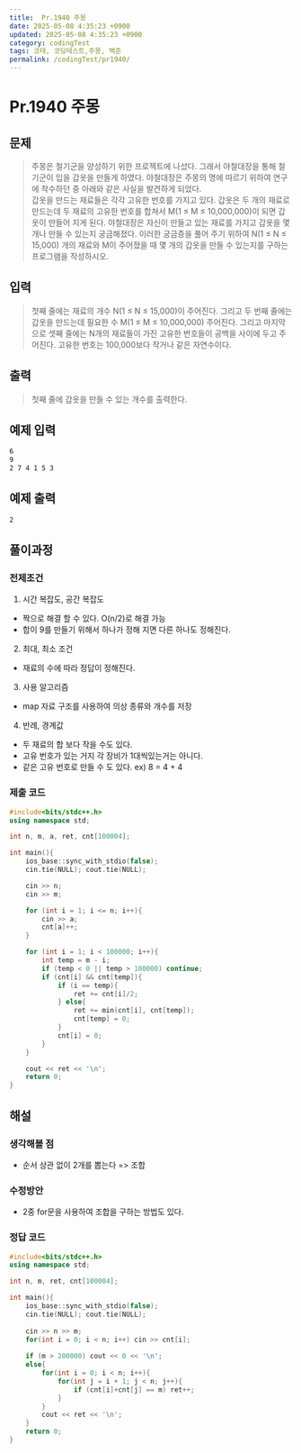 ```yaml
---
title:  Pr.1940 주몽
date: 2025-05-08 4:35:23 +0900
updated: 2025-05-08 4:35:23 +0900
category: codingTest
tags: 코테, 코딩테스트,주몽, 백준
permalink: /codingTest/pr1940/
---
```

# Pr.1940 주몽
## 문제
> 주몽은 철기군을 양성하기 위한 프로젝트에 나섰다. 그래서 야철대장을 통해 철기군이 입을 갑옷을 만들게 하였다. 야철대장은 주몽의 명에 따르기 위하여 연구에 착수하던 중 아래와 같은 사실을 발견하게 되었다.</br>
> 갑옷을 만드는 재료들은 각각 고유한 번호를 가지고 있다. 갑옷은 두 개의 재료로 만드는데 두 재료의 고유한 번호를 합쳐서 M(1 ≤ M ≤ 10,000,000)이 되면 갑옷이 만들어 지게 된다. 야철대장은 자신이 만들고 있는 재료를 가지고 갑옷을 몇 개나 만들 수 있는지 궁금해졌다. 이러한 궁금증을 풀어 주기 위하여 N(1 ≤ N ≤ 15,000) 개의 재료와 M이 주어졌을 때 몇 개의 갑옷을 만들 수 있는지를 구하는 프로그램을 작성하시오.

## 입력
> 첫째 줄에는 재료의 개수 N(1 ≤ N ≤ 15,000)이 주어진다. 그리고 두 번째 줄에는 갑옷을 만드는데 필요한 수 M(1 ≤ M ≤ 10,000,000) 주어진다. 그리고 마지막으로 셋째 줄에는 N개의 재료들이 가진 고유한 번호들이 공백을 사이에 두고 주어진다. 고유한 번호는 100,000보다 작거나 같은 자연수이다.

## 출력
> 첫째 줄에 갑옷을 만들 수 있는 개수를 출력한다.

## 예제 입력

```markdown
6
9
2 7 4 1 5 3
```

## 예제 출력

```markdown
2
```


## 풀이과정

### 전제조건
1. 시간 복잡도, 공간 복잡도
  - 짝으로 해결 할 수 있다. O(n/2)로 해결 가능 
  - 합이 9를 만들기 위해서 하나가 정해 지면 다른 하나도 정해진다.

2. 최대, 최소 조건
  - 재료의 수에 따라 정답이 정해진다.

3. 사용 알고리즘
  - map 자료 구조를 사용하여 의상 종류와 개수를 저장

4. 반례, 경계값
  - 두 재료의 합 보다 작을 수도 있다.
  - 고유 번호가 있는 거지 각 장비가 1대씩있는거는 아니다.
  - 같은 고유 번호로 만들 수 도 있다. ex) 8 = 4 + 4

### 제출 코드

```cpp
#include<bits/stdc++.h>
using namespace std;

int n, m, a, ret, cnt[100004];

int main(){
    ios_base::sync_with_stdio(false);
    cin.tie(NULL); cout.tie(NULL);

    cin >> n;
    cin >> m;

    for (int i = 1; i <= n; i++){
        cin >> a;
        cnt[a]++;
    } 

    for (int i = 1; i < 100000; i++){
        int temp = m - i;
        if (temp < 0 || temp > 100000) continue;
        if (cnt[i] && cnt[temp]){
            if (i == temp){
                ret += cnt[i]/2;
            } else{
                ret += min(cnt[i], cnt[temp]);
                cnt[temp] = 0;
            }
            cnt[i] = 0;
        }
    }

    cout << ret << '\n';
    return 0;
}
```

## 해설
### 생각해볼 점
  - 순서 상관 없이 2개를 뽑는다 => 조합

### 수정방안
  - 2중 for문을 사용하여 조합을 구하는 방법도 있다.

### 정답 코드

```cpp
#include<bits/stdc++.h>
using namespace std;

int n, m, ret, cnt[100004];

int main(){
    ios_base::sync_with_stdio(false);
    cin.tie(NULL); cout.tie(NULL);
    
    cin >> n >> m;
    for(int i = 0; i < n; i++) cin >> cnt[i];
    
    if (m > 200000) cout << 0 << '\n';
    else{
        for(int i = 0; i < n; i++){
            for(int j = i + 1; j < n; j++){
                if (cnt[i]+cnt[j] == m) ret++;
            }
        }
        cout << ret << '\n';
    }
    return 0;
}
```

